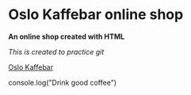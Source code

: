 # Oslo Kaffebar online shop

**An online shop created with HTML**

*This is created to practice git*

[Oslo Kaffebar](https://g.co/kgs/zz551p7)

console.log("Drink good coffee")
